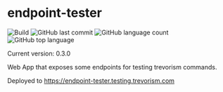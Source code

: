 # endpoint-tester 

![Build](https://github.com/trevorism/endpoint-tester/actions/workflows/deploy.yml/badge.svg)
![GitHub last commit](https://img.shields.io/github/last-commit/trevorism/endpoint-tester)
![GitHub language count](https://img.shields.io/github/languages/count/trevorism/endpoint-tester)
![GitHub top language](https://img.shields.io/github/languages/top/trevorism/endpoint-tester)

Current version: 0.3.0

Web App that exposes some endpoints for testing trevorism commands.

Deployed to https://endpoint-tester.testing.trevorism.com